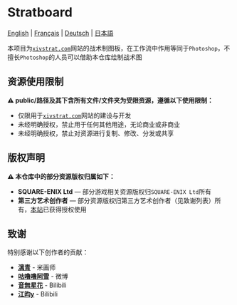 # Stratboard

[English](./README_en.md) | [Français](./README_fr.md) | [Deutsch](./README_de.md) | [日本語](./README_ja.md)

本项目为[`xivstrat.com`](https://xivstrat.com)网站的战术制图板，在工作流中作用等同于`Photoshop`，不擅长`Photoshop`的人员可以借助本仓库绘制战术图

## 资源使用限制

**⚠️ public/路径及其下含所有文件/文件夹为受限资源，遵循以下使用限制：**

- 仅限用于[`xivstrat.com`](https://xivstrat.com)网站的建设与开发
- 未经明确授权，禁止用于任何其他用途，无论商业或非商业
- 未经明确授权，禁止对资源进行复制、修改、分发或共享

## 版权声明

**⚠️ 本仓库中的部分资源版权归属如下：**

- **SQUARE-ENIX Ltd** — 部分游戏相关资源版权归`SQUARE-ENIX Ltd`所有
- **第三方艺术创作者** — 部分资源版权归第三方艺术创作者（见致谢列表）所有，[本站](https://xivstrat.com)已获得授权使用

## 致谢

特别感谢以下创作者的贡献：

- [**漓青**](https://www.mihuashi.com/profiles/81270) - 米画师
- [**咕噜噜阿雪**](https://weibo.com/u/2251298575) - 微博
- [**音無星花**](https://space.bilibili.com/351806141) - Bilibili
- [**江昀y**](https://space.bilibili.com/14540235) - Bilibili
